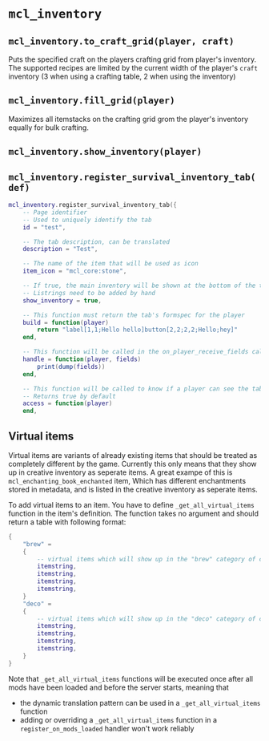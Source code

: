 # `mcl_inventory`

## `mcl_inventory.to_craft_grid(player, craft)`
Puts the specified craft on the players crafting grid from player's inventory. The supported recipes are limited by the current width of the player's `craft` inventory (3 when using a crafting table, 2 when using the inventory)

## `mcl_inventory.fill_grid(player)`
Maximizes all itemstacks on the crafting grid grom the player's inventory equally for bulk crafting.

## `mcl_inventory.show_inventory(player)`

## `mcl_inventory.register_survival_inventory_tab(def)`

```lua
mcl_inventory.register_survival_inventory_tab({
	-- Page identifier
	-- Used to uniquely identify the tab
	id = "test",

	-- The tab description, can be translated
	description = "Test",

	-- The name of the item that will be used as icon
	item_icon = "mcl_core:stone",

	-- If true, the main inventory will be shown at the bottom of the tab
	-- Listrings need to be added by hand
	show_inventory = true,

	-- This function must return the tab's formspec for the player
	build = function(player)
		return "label[1,1;Hello hello]button[2,2;2,2;Hello;hey]"
	end,

	-- This function will be called in the on_player_receive_fields callback if the tab is currently open
	handle = function(player, fields)
		print(dump(fields))
	end,

	-- This function will be called to know if a player can see the tab
	-- Returns true by default
	access = function(player)
	end,
```

## Virtual items

Virtual items are variants of already existing items that should be treated as completely different by the game.
Currently this only means that they show up in creative inventory as seperate items. A great exampe of this is 
`mcl_enchanting_book_enchanted` item, Which has different enchantments stored in metadata, and is listed in the creative
inventory as seperate items.

To add virtual items to an item. You have to define `_get_all_virtual_items` function in the item's definition.
The function takes no argument and should return a table with following format:

```lua
{
    "brew" =
    {
        -- virtual items which will show up in the "brew" category of creative inventory
        itemstring,
        itemstring,
        itemstring,
        itemstring,
    }
    "deco" =
    {
        -- virtual items which will show up in the "deco" category of creative inventory
        itemstring,
        itemstring,
        itemstring,
        itemstring,
    }
}
```

Note that `_get_all_virtual_items` functions will be executed once after all mods have been loaded and before the server starts, meaning that

* the dynamic translation pattern can be used in a `_get_all_virtual_items` function
* adding or overriding a `_get_all_virtual_items` function in a `register_on_mods_loaded` handler won't work reliably
